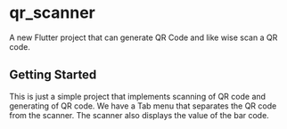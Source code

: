 # qr_scanner

A new Flutter project that can generate QR Code and like wise scan a QR code.

## Getting Started

This is just a simple project that implements scanning of QR code and generating of QR code. 
We have a Tab menu that separates the QR code from the scanner.
The scanner also displays the value of the bar code. 